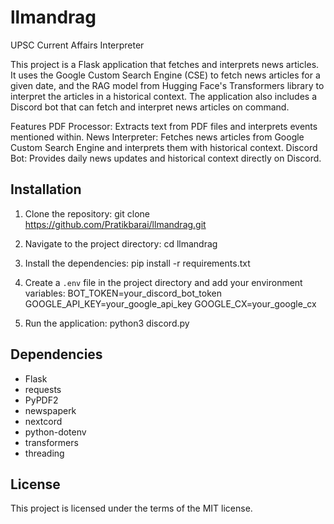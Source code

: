# llmandrag
UPSC Current Affairs Interpreter

This project is a Flask application that fetches and interprets news articles. It uses the Google Custom Search Engine (CSE) to fetch news articles for a given date, and the RAG model from Hugging Face's Transformers library to interpret the articles in a historical context. The application also includes a Discord bot that can fetch and interpret news articles on command.


Features
PDF Processor: Extracts text from PDF files and interprets events mentioned within.
News Interpreter: Fetches news articles from Google Custom Search Engine and interprets them with historical context.
Discord Bot: Provides daily news updates and historical context directly on Discord.

## Installation

1. Clone the repository:
 git clone https://github.com/Pratikbarai/llmandrag.git

2. Navigate to the project directory:
 cd llmandrag

3. Install the dependencies:
 pip install -r requirements.txt

4. Create a `.env` file in the project directory and add your environment variables:
 BOT_TOKEN=your_discord_bot_token
 GOOGLE_API_KEY=your_google_api_key 
 GOOGLE_CX=your_google_cx
 
5. Run the application:
  python3 discord.py
 
## Dependencies

- Flask
- requests
- PyPDF2
- newspaperk
- nextcord
- python-dotenv
- transformers
- threading

## License

This project is licensed under the terms of the MIT license.
